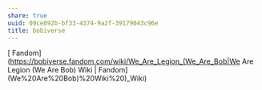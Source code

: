 ```yaml
---
share: true
uuid: 09ce892b-bf33-4374-9a2f-39179043c96e
title: bobiverse
---
```

[ Fandom](https://bobiverse.fandom.com/wiki/We_Are_Legion_(We_Are_Bob|We Are Legion (We Are Bob) Wiki | Fandom](We%20Are%20Bob)%20Wiki%20)_Wiki)